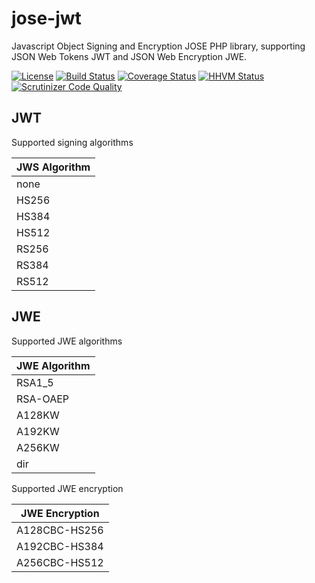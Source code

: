 # jose-jwt
Javascript Object Signing and Encryption JOSE PHP library, supporting JSON Web Tokens JWT and JSON Web Encryption JWE.

[![License](https://img.shields.io/packagist/l/tmilos/jose-jwt.svg)](https://packagist.org/packages/tmilos/jose-jwt)
[![Build Status](https://travis-ci.org/tmilos/jose-jwt.svg?branch=master)](https://travis-ci.org/tmilos/jose-jwt)
[![Coverage Status](https://coveralls.io/repos/tmilos/jose-jwt/badge.svg?branch=master&service=github)](https://coveralls.io/github/tmilos/jose-jwt?branch=master)
[![HHVM Status](http://hhvm.h4cc.de/badge/tmilos/jose-jwt.svg)](http://hhvm.h4cc.de/package/tmilos/jose-jwt)
[![Scrutinizer Code Quality](https://scrutinizer-ci.com/g/tmilos/jose-jwt/badges/quality-score.png?b=master)](https://scrutinizer-ci.com/g/tmilos/jose-jwt/?branch=master)

## JWT

Supported signing algorithms

| JWS Algorithm    |
| ---------------- |
| none             |
| HS256            |
| HS384            |
| HS512            |
| RS256            |
| RS384            |
| RS512            |


## JWE

Supported JWE algorithms

| JWE Algorithm    |
| ---------------- |
| RSA1_5           |
| RSA-OAEP         |
| A128KW           |
| A192KW           |
| A256KW           |
| dir              |


Supported JWE encryption

| JWE Encryption   |
| ---------------- |
| A128CBC-HS256    |
| A192CBC-HS384    |
| A256CBC-HS512    |

